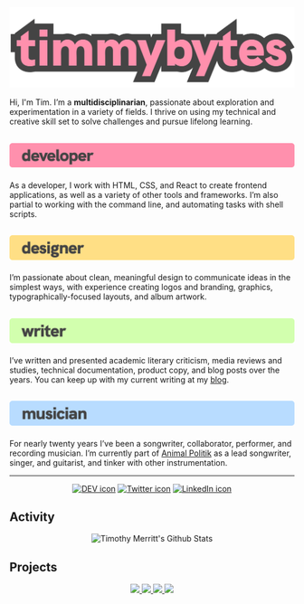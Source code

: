 <div>
  <img src="timmybytes.svg" alt="timmybytes logo" />

Hi, I'm Tim. I’m a **multidisciplinarian**, passionate about exploration and experimentation in a variety of fields. I thrive on using my technical and creative skill set to solve challenges and pursue lifelong learning.

<h2><img src="developer.svg"  alt="developer heading" /></h2>

As a developer, I work with HTML, CSS, and React to create frontend applications, as well as a variety of other tools and frameworks. I’m also partial to working with the command line, and automating tasks with shell scripts.

<h2><img src="designer.svg" alt="designer heading" /></h2>

I’m passionate about clean, meaningful design to communicate ideas in the simplest ways, with experience creating logos and branding, graphics, typographically-focused layouts, and album artwork.

<h2><img src="writer.svg" alt="writer heading" /></h2>

I’ve written and presented academic literary criticism, media reviews and studies, technical documentation, product copy, and blog posts over the years. You can keep up with my current writing at my [blog](https://timmybytes.com/blog).

<h2><img src="musician.svg" alt="musician heading" /></h2>

For nearly twenty years I’ve been a songwriter, collaborator, performer, and recording musician. I’m currently part of [Animal Politik](https://animalpolitik.org) as a lead songwriter, singer, and guitarist, and tinker with other instrumentation.
<hr />
<div>
  <p align="center">
    <a href="https://dev.to/timmybytes"><img src="https://res.cloudinary.com/practicaldev/image/fetch/s--R9qwOwpC--/c_limit%2Cf_auto%2Cfl_progressive%2Cq_auto%2Cw_880/https://thepracticaldev.s3.amazonaws.com/i/78hs31fax49uwy6kbxyw.png" alt="DEV icon" width="64px" height="auto" /></a>
    <a href="https://twitter.com/timmybytes"><img src="https://external-content.duckduckgo.com/iu/?u=https%3A%2F%2Ffemiwiki-uploaded-files-thumb.s3.amazonaws.com%2Fb%2Fbb%2FTwitter_Social_Icon_Rounded_Square_Color.svg%2F1200px-Twitter_Social_Icon_Rounded_Square_Color.svg.png&f=1&nofb=1" alt="Twitter icon" width="64px" height="auto" /></a>
    <a href="https://www.linkedin.com/in/timmybytes"><img src="https://external-content.duckduckgo.com/iu/?u=https%3A%2F%2Fimage.flaticon.com%2Ficons%2Fpng%2F512%2F174%2F174857.png&f=1&nofb=1" alt="LinkedIn icon" width="64px" height="auto" /></a>
  </p>
</div>
<div>
  <h2>Activity</h2>
  <p align="center">
    <img src="https://github-readme-stats.vercel.app/api?username=timmybytes&show_icons=true&include_all_commits=true&line_height=35&custom_title=GitHub Stats&bg_color=333333&text_color=98C4EF&title_color=F5668C&icon_color=BAEA93" alt="Timothy Merritt's Github Stats" />
  </p>
</div>
<div>
  <h2>Projects</h2>
  <p align="center">
    <a href="https://github.com/timmybytes/timmybytes-blog">
      <img src="https://github-readme-stats.vercel.app/api/pin/?username=timmybytes&bg_color=F5668C&text_color=333333&title_color=333333&icon_color=f6f6f6&repo=timmybytes-blog" />
    </a>
    <a href="https://github.com/timmybytes/resolute-apparel">
      <img src="https://github-readme-stats.vercel.app/api/pin/?username=timmybytes&bg_color=98C4EF&text_color=333333&title_color=333333&icon_color=f6f6f6&repo=resolute-apparel" />
    </a>
    <a href="https://github.com/timmybytes/rational-design">
      <img src="https://github-readme-stats.vercel.app/api/pin/?username=timmybytes&bg_color=BAEA93&text_color=333333&title_color=333333&icon_color=f6f6f6&repo=rational-design" />
    </a>
        <a href="https://github.com/timmybytes/dotfiles">
      <img src="https://github-readme-stats.vercel.app/api/pin/?username=timmybytes&bg_color=F5668C&text_color=333333&title_color=333333&icon_color=f6f6f6&repo=dotfiles" />
    </a>
  </p>
</div>
